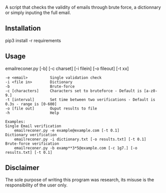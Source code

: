 A script that checks the validity of emails through brute force, a dictionnary or simply inputing the full email.  
  
## Installation  
  
pip3 install -r requirements 
  
## Usage  
  
emailreconer.py [-b] [-c charset] [-i filein] [-o fileout] [-t xx]
    
    -e <email>          Single validation check
    -i <file in>        Dictionary
    -b                  Brute-force 
    -c [characters]     Characters set to bruteforce - Default is [a-z0-9.]
    -t [interval]       Set time between two verifications - Default is 0.3s - range is [0-600]
    -o [file out]       Ouput results to file
    -h                  Help
    
    Examples:
    Single Email verification
        emailreconer.py -e example@example.com [-t 0.1]
    Dictionary verification
        emailreconer.py -i dictionary.txt [-o results.txt] [-t 0.1]
    Brute-force verification
        emailreconer.py -b examp**3*5@example.com [-c 1g7.] [-o results.txt] [-t 0.1]
  
## Disclaimer  
The sole purpose of writing this program was research, its misuse is the responsibility of the user only.